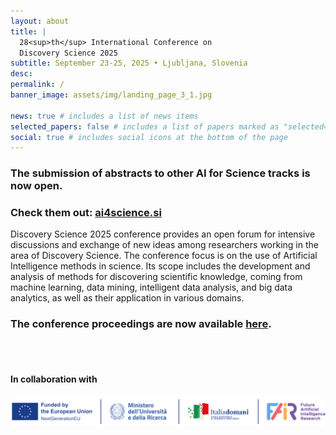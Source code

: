 ```yaml
---
layout: about
title: |
  28<sup>th</sup> International Conference on  
  Discovery Science 2025
subtitle: September 23-25, 2025 • Ljubljana, Slovenia
desc:
permalink: /
banner_image: assets/img/landing_page_3_1.jpg

news: true # includes a list of news items
selected_papers: false # includes a list of papers marked as "selected={true}"
social: true # includes social icons at the bottom of the page
---
```


### The submission of abstracts to other AI for Science tracks is now open.

### Check them out: [ai4science.si](https://ai4science.si/)

Discovery Science 2025 conference provides an open forum for intensive discussions and exchange of new ideas among researchers working in the area of Discovery Science. The conference focus is on the use of Artificial Intelligence methods in science. Its scope includes the development and analysis of methods for discovering scientific knowledge, coming from machine learning, data mining, intelligent data analysis, and big data analytics, as well as their application in various domains.

### The conference proceedings are now available [here](https://ds2025.ijs.si/assets/files/978-3-032-05461-6_Book_OnlinePDF.pdf).

<br><br>

#### In collaboration with

<a href="https://fondazione-fair.it/en/">
  <img class="img-fluid img-center" src="/assets/img/sponsor/fair.png" alt="Fondazione FAIR"/>
</a>
